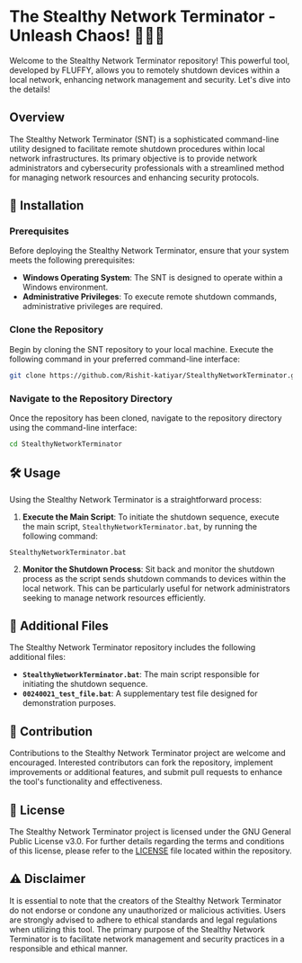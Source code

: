 







# The Stealthy Network Terminator - Unleash Chaos! 🕵️‍♂️💥

Welcome to the Stealthy Network Terminator repository! This powerful tool, developed by FLUFFY, allows you to remotely shutdown devices within a local network, enhancing network management and security. Let's dive into the details!

## Overview

The Stealthy Network Terminator (SNT) is a sophisticated command-line utility designed to facilitate remote shutdown procedures within local network infrastructures. Its primary objective is to provide network administrators and cybersecurity professionals with a streamlined method for managing network resources and enhancing security protocols.

## 🚀 Installation

### Prerequisites

Before deploying the Stealthy Network Terminator, ensure that your system meets the following prerequisites:

- **Windows Operating System**: The SNT is designed to operate within a Windows environment.
- **Administrative Privileges**: To execute remote shutdown commands, administrative privileges are required.

### Clone the Repository

Begin by cloning the SNT repository to your local machine. Execute the following command in your preferred command-line interface:

```bash
git clone https://github.com/Rishit-katiyar/StealthyNetworkTerminator.git
```

### Navigate to the Repository Directory

Once the repository has been cloned, navigate to the repository directory using the command-line interface:

```bash
cd StealthyNetworkTerminator
```

## 🛠️ Usage

Using the Stealthy Network Terminator is a straightforward process:

1. **Execute the Main Script**: To initiate the shutdown sequence, execute the main script, `StealthyNetworkTerminator.bat`, by running the following command:

```batch
StealthyNetworkTerminator.bat
```

2. **Monitor the Shutdown Process**: Sit back and monitor the shutdown process as the script sends shutdown commands to devices within the local network. This can be particularly useful for network administrators seeking to manage network resources efficiently.

## 📁 Additional Files

The Stealthy Network Terminator repository includes the following additional files:

- **`StealthyNetworkTerminator.bat`**: The main script responsible for initiating the shutdown sequence.
- **`00240021_test_file.bat`**: A supplementary test file designed for demonstration purposes.

## 🤝 Contribution

Contributions to the Stealthy Network Terminator project are welcome and encouraged. Interested contributors can fork the repository, implement improvements or additional features, and submit pull requests to enhance the tool's functionality and effectiveness.

## 📝 License

The Stealthy Network Terminator project is licensed under the GNU General Public License v3.0. For further details regarding the terms and conditions of this license, please refer to the [LICENSE](LICENSE) file located within the repository.

## ⚠️ Disclaimer

It is essential to note that the creators of the Stealthy Network Terminator do not endorse or condone any unauthorized or malicious activities. Users are strongly advised to adhere to ethical standards and legal regulations when utilizing this tool. The primary purpose of the Stealthy Network Terminator is to facilitate network management and security practices in a responsible and ethical manner.
